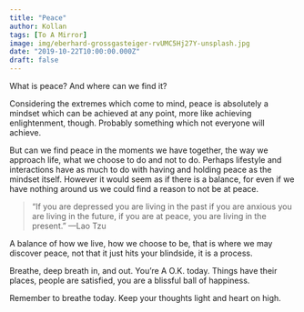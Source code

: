 ```yaml
---
title: "Peace"
author: Kollan
tags: [To A Mirror]
image: img/eberhard-grossgasteiger-rvUMC5Hj27Y-unsplash.jpg
date: "2019-10-22T10:00:00.000Z"
draft: false
---
```


What is peace? And where can we find it?

Considering the extremes which come to mind, peace is absolutely a mindset which can be achieved at any point, more like achieving enlightenment, though. Probably something which not everyone will achieve.

But can we find peace in the moments we have together, the way we approach life, what we choose to do and not to do. Perhaps lifestyle and interactions have as much to do with having and holding peace as the mindset itself. However it would seem as if there is a balance, for even if we have nothing around us we could find a reason to not be at peace.

>“If you are depressed you are living in the past if you are anxious you are living in the future, if you are at peace, you are living in the present.” —Lao Tzu

A balance of how we live, how we choose to be, that is where we may discover peace, not that it just hits your blindside, it is a process.

Breathe, deep breath in, and out. You’re A O.K. today. Things have their places, people are satisfied, you are a blissful ball of happiness.

Remember to breathe today. Keep your thoughts light and heart on high.
